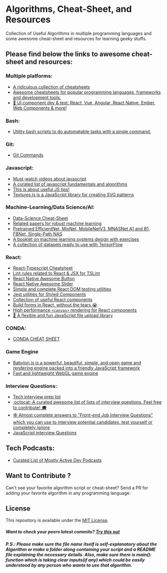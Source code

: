 # Algorithms, Cheat-Sheet, and Resources
Collection of Useful Algorithms in multiple programming languages and some awesome cheat-sheet and resources for learning geeky stuffs.

## Please find below the links to awesome cheat-sheet and resources:

### Multiple platforms:
- [A ridiculous collection of cheatsheets](https://devhints.io/)
- [Awesome cheatsheets for popular programming languages, frameworks and development tools.](https://lecoupa.github.io/awesome-cheatsheets/)
- [📓 UI component dev & test: React, Vue, Angular, React Native, Ember, Web Components & more!](https://github.com/storybookjs/storybook)

### Bash:
- [Utility bash scripts to do automatable tasks with a single command.](https://github.com/aviaryan/utility-bash-scripts)

### Git:
- [Git Commands](https://gist.github.com/hofmannsven/6814451)

### Javascript:
- [Must-watch videos about javascript](https://github.com/bolshchikov/js-must-watch)
- [A curated list of javascript fundamentals and algorithms](https://github.com/ggomaeng/awesome-js)
- [This is about useful JS tips!](https://github.com/loverajoel/jstips)
- [Textures.js is a JavaScript library for creating SVG patterns](https://github.com/riccardoscalco/textures)

### Machine-Learning/Data Science/AI:
- [Data-Science Cheat-Sheet](https://github.com/abhat222/Data-Science--Cheat-Sheet)
- [Related papers for robust machine learning](https://github.com/P2333/Papers-of-Robust-ML)
- [Pretrained EfficientNet, MixNet, MobileNetV3, MNASNet A1 and B1, FBNet, Single-Path NAS
](https://github.com/rwightman/gen-efficientnet-pytorch)
- [A booklet on machine learning systems design with exercises](https://github.com/chiphuyen/machine-learning-systems-design)
- [A collection of datasets ready to use with TensorFlow](https://github.com/tensorflow/datasets)

### React:
- [React-Typescript Cheatsheet](https://github.com/typescript-cheatsheets/react-typescript-cheatsheet)
- [Lint rules related to React & JSX for TSLint](https://github.com/palantir/tslint-react)
- [React Native Awesome Button](https://github.com/rcaferati/react-native-really-awesome-button)
- [React Native Awesome Slider](https://github.com/rcaferati/react-awesome-slider)
- [Simple and complete React DOM testing utilities](https://github.com/testing-library/react-testing-library)
- [Jest utilities for Styled Components](https://github.com/styled-components/jest-styled-components)
- [Collection of useful React components](https://github.com/streamich/libreact)
- [Build forms in React, without the tears 😭](https://github.com/jaredpalmer/formik)
- [High performance `<canvas>` rendering for React components](https://github.com/Flipboard/react-canvas)
- [🌊 A flexible and fun JavaScript file upload library](https://github.com/pqina/filepond)

### CONDA:
- [CONDA CHEAT SHEET](https://docs.conda.io/projects/conda/en/4.6.0/_downloads/52a95608c49671267e40c689e0bc00ca/conda-cheatsheet.pdf)

### Game Engine
- [Babylon.js is a powerful, beautiful, simple, and open game and rendering engine packed into a friendly JavaScript framework](https://github.com/BabylonJS/Babylon.js)
- [Fast and lightweight WebGL game engine](https://github.com/playcanvas/engine)

### Interview Questions:
- [Tech interview prep list](https://github.com/fterh/leetcode-curation-topical)
- [:octocat: A curated awesome list of lists of interview questions. Feel free to contribute! 🎓](https://github.com/MaximAbramchuck/awesome-interview-questions)
- [🕸 Almost complete answers to "Front-end Job Interview Questions" which you can use to interview potential candidates, test yourself or completely ignore](https://github.com/yangshun/front-end-interview-handbook)
- [JavaScript interview Questions](https://github.com/ganqqwerty/123-Essential-JavaScript-Interview-Questions)

## Tech Podcasts:
- [Curated List of Mostly Active Dev Podcasts](https://github.com/timarney/podcasts)

## Want to Contribute ?
Can't see your favorite algorithm script or cheat-sheet? Send a PR for adding your favorite algorithm in any programming language.

## License
This repository is available under the [MIT License](https://github.com/starkblaze01/Algorithms/blob/master/LICENSE).


##### Want to check your peers latest commits? [Try this out](https://github.com/starkblaze01/git-stalk)

##### P.S.: Please make sure the file name itself is self-explanatory about the Algorithm or make a folder along containing your script and a README file explaining the necessary details. Also, make sure there is main(): function which is taking clear inputs(if any) which could be easily understood by any person who wants to use that algorithm.
